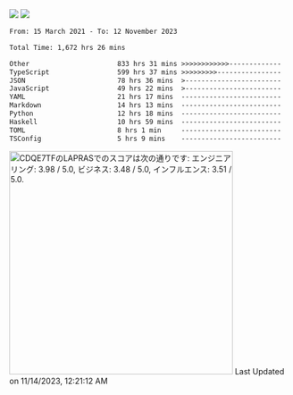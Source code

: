 <div>
  <img src="https://github-readme-stats.vercel.app/api?username=naporin0624&count_private=true&show_icons=true" />
  <img src="https://github-readme-stats.vercel.app/api/top-langs/?username=naporin0624&layout=compact&hide=css" />
  <!--START_SECTION:waka-->

```txt
From: 15 March 2021 - To: 12 November 2023

Total Time: 1,672 hrs 26 mins

Other                      833 hrs 31 mins >>>>>>>>>>>>-------------   49.84 %
TypeScript                 599 hrs 37 mins >>>>>>>>>----------------   35.85 %
JSON                       78 hrs 36 mins  >------------------------   04.70 %
JavaScript                 49 hrs 22 mins  >------------------------   02.95 %
YAML                       21 hrs 17 mins  -------------------------   01.27 %
Markdown                   14 hrs 13 mins  -------------------------   00.85 %
Python                     12 hrs 18 mins  -------------------------   00.74 %
Haskell                    10 hrs 59 mins  -------------------------   00.66 %
TOML                       8 hrs 1 min     -------------------------   00.48 %
TSConfig                   5 hrs 9 mins    -------------------------   00.31 %
```

<!--END_SECTION:waka-->
  
  <!--START_SECTION:lapras-card-->
<p ><a href="https://lapras.com/public/CDQE7TF" target="_blank" rel="noopener noreferrer"><img alt="CDQE7TFのLAPRASでのスコアは次の通りです: エンジニアリング: 3.98 / 5.0, ビジネス: 3.48 / 5.0, インフルエンス: 3.51 / 5.0." src="https://lapras-card-generator.vercel.app/api/svg?e=3.98&b=3.48&i=3.51&b1=%23232323&b2=%236d6d6d&i1=%23212121&i2=%23818181&l=ja" width="400" ></a>  
Last Updated on 11/14/2023, 12:21:12 AM</p>
<!--END_SECTION:lapras-card-->
</div>
